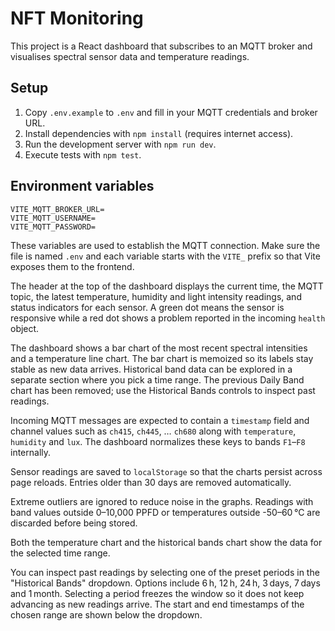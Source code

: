 # NFT Monitoring

This project is a React dashboard that subscribes to an MQTT broker and visualises spectral sensor data and temperature readings.

## Setup

1. Copy `.env.example` to `.env` and fill in your MQTT credentials and broker URL.
2. Install dependencies with `npm install` (requires internet access).
3. Run the development server with `npm run dev`.
4. Execute tests with `npm test`.

## Environment variables

```
VITE_MQTT_BROKER_URL=
VITE_MQTT_USERNAME=
VITE_MQTT_PASSWORD=
```

These variables are used to establish the MQTT connection.
Make sure the file is named `.env` and each variable starts with the `VITE_` prefix so that Vite exposes them to the frontend.

The header at the top of the dashboard displays the current time, the MQTT topic,
the latest temperature, humidity and light intensity readings, and status
indicators for each sensor. A green dot means the sensor is responsive while a
red dot shows a problem reported in the incoming `health` object.

The dashboard shows a bar chart of the most recent spectral intensities and a temperature line chart. The bar chart is memoized so its labels stay stable as new data arrives. Historical band data can be explored in a separate section where you pick a time range.
The previous Daily Band chart has been removed; use the Historical Bands controls to inspect past readings.

Incoming MQTT messages are expected to contain a `timestamp` field and channel
values such as `ch415`, `ch445`, … `ch680` along with `temperature`, `humidity`
and `lux`. The dashboard normalizes these keys to bands `F1`–`F8` internally.

Sensor readings are saved to `localStorage` so that the charts
persist across page reloads. Entries older than 30 days are removed
automatically.

Extreme outliers are ignored to reduce noise in the graphs. Readings
with band values outside 0–10,000 PPFD or temperatures outside -50–60 °C
are discarded before being stored.

Both the temperature chart and the historical bands chart show the data for the
selected time range.

You can inspect past readings by selecting one of the preset periods in the
"Historical Bands" dropdown. Options include 6 h, 12 h, 24 h, 3 days, 7 days and
1 month. Selecting a period freezes the window so it does not keep advancing as
new readings arrive. The start and end timestamps of the chosen range are shown
below the dropdown.

